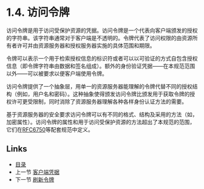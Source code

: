 1.4. 访问令牌
==========================
访问令牌是用于访问受保护资源的凭据。访问令牌是一个代表向客户端颁发的授权的字符串。该字符串通常对于客户端是不透明的。令牌代表了访问权限的由资源所有者许可并由资源服务器和授权服务器实施的具体范围和期限。

令牌可以表示一个用于检索授权信息的标识符或者可以以可验证的方式自包含授权信息（即令牌字符串由数据和签名组成）。额外的身份验证凭据——在本规范范围以外——可以被要求以便客户端使用令牌。

访问令牌提供了一个抽象层，用单一的资源服务器能理解的令牌代替不同的授权结构（例如，用户名和密码）。这种抽象使得颁发访问令牌比颁发用于获取令牌的授权许可更受限制，同时消除了资源服务器理解各种各样身份认证方法的需要。

基于资源服务器的安全要求访问令牌可以有不同的格式、结构及采用的方法（如，加密属性）。访问令牌的属性和用于访问受保护资源的方法超出了本规范的范围，它们在[RFC6750][RFC6750]等配套规范中定义。

[RFC6750]: http://tools.ietf.org/html/rfc6750 "OAuth 2.0授权框架：承载令牌的使用"

## Links

* [目录](../SUMMARY.md)
* 上一节 [客户端凭据](1.3.4.md)
* 下一节 [刷新令牌](1.5.md)
